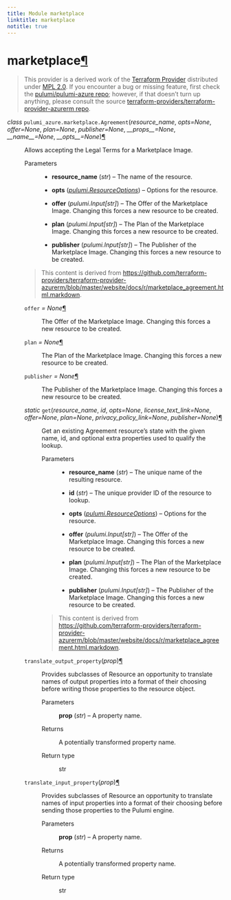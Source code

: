 ```yaml
---
title: Module marketplace
linktitle: marketplace
notitle: true
---
```


<div class="section" id="marketplace">
<h1>marketplace<a class="headerlink" href="#marketplace" title="Permalink to this headline">¶</a></h1>
<blockquote>
<div><p>This provider is a derived work of the <a class="reference external" href="https://github.com/terraform-providers/terraform-provider-azurerm">Terraform Provider</a> distributed under
<a class="reference external" href="https://www.mozilla.org/en-US/MPL/2.0/">MPL 2.0</a>. If you encounter a bug or missing feature, first check the
<a class="reference external" href="https://github.com/pulumi/pulumi-azure/issues">pulumi/pulumi-azure repo</a>; however, if that doesn’t turn up
anything, please consult the source <a class="reference external" href="https://github.com/terraform-providers/terraform-provider-azurerm/issues">terraform-providers/terraform-provider-azurerm repo</a>.</p>
</div></blockquote>
<span class="target" id="module-pulumi_azure.marketplace"></span><dl class="class">
<dt id="pulumi_azure.marketplace.Agreement">
<em class="property">class </em><code class="sig-prename descclassname">pulumi_azure.marketplace.</code><code class="sig-name descname">Agreement</code><span class="sig-paren">(</span><em class="sig-param">resource_name</em>, <em class="sig-param">opts=None</em>, <em class="sig-param">offer=None</em>, <em class="sig-param">plan=None</em>, <em class="sig-param">publisher=None</em>, <em class="sig-param">__props__=None</em>, <em class="sig-param">__name__=None</em>, <em class="sig-param">__opts__=None</em><span class="sig-paren">)</span><a class="headerlink" href="#pulumi_azure.marketplace.Agreement" title="Permalink to this definition">¶</a></dt>
<dd><p>Allows accepting the Legal Terms for a Marketplace Image.</p>
<dl class="field-list simple">
<dt class="field-odd">Parameters</dt>
<dd class="field-odd"><ul class="simple">
<li><p><strong>resource_name</strong> (<em>str</em>) – The name of the resource.</p></li>
<li><p><strong>opts</strong> (<a class="reference internal" href="../../pulumi/#pulumi.ResourceOptions" title="pulumi.ResourceOptions"><em>pulumi.ResourceOptions</em></a>) – Options for the resource.</p></li>
<li><p><strong>offer</strong> (<em>pulumi.Input</em><em>[</em><em>str</em><em>]</em>) – The Offer of the Marketplace Image. Changing this forces a new resource to be created.</p></li>
<li><p><strong>plan</strong> (<em>pulumi.Input</em><em>[</em><em>str</em><em>]</em>) – The Plan of the Marketplace Image. Changing this forces a new resource to be created.</p></li>
<li><p><strong>publisher</strong> (<em>pulumi.Input</em><em>[</em><em>str</em><em>]</em>) – The Publisher of the Marketplace Image. Changing this forces a new resource to be created.</p></li>
</ul>
</dd>
</dl>
<blockquote>
<div><p>This content is derived from <a class="reference external" href="https://github.com/terraform-providers/terraform-provider-azurerm/blob/master/website/docs/r/marketplace_agreement.html.markdown">https://github.com/terraform-providers/terraform-provider-azurerm/blob/master/website/docs/r/marketplace_agreement.html.markdown</a>.</p>
</div></blockquote>
<dl class="attribute">
<dt id="pulumi_azure.marketplace.Agreement.offer">
<code class="sig-name descname">offer</code><em class="property"> = None</em><a class="headerlink" href="#pulumi_azure.marketplace.Agreement.offer" title="Permalink to this definition">¶</a></dt>
<dd><p>The Offer of the Marketplace Image. Changing this forces a new resource to be created.</p>
</dd></dl>

<dl class="attribute">
<dt id="pulumi_azure.marketplace.Agreement.plan">
<code class="sig-name descname">plan</code><em class="property"> = None</em><a class="headerlink" href="#pulumi_azure.marketplace.Agreement.plan" title="Permalink to this definition">¶</a></dt>
<dd><p>The Plan of the Marketplace Image. Changing this forces a new resource to be created.</p>
</dd></dl>

<dl class="attribute">
<dt id="pulumi_azure.marketplace.Agreement.publisher">
<code class="sig-name descname">publisher</code><em class="property"> = None</em><a class="headerlink" href="#pulumi_azure.marketplace.Agreement.publisher" title="Permalink to this definition">¶</a></dt>
<dd><p>The Publisher of the Marketplace Image. Changing this forces a new resource to be created.</p>
</dd></dl>

<dl class="method">
<dt id="pulumi_azure.marketplace.Agreement.get">
<em class="property">static </em><code class="sig-name descname">get</code><span class="sig-paren">(</span><em class="sig-param">resource_name</em>, <em class="sig-param">id</em>, <em class="sig-param">opts=None</em>, <em class="sig-param">license_text_link=None</em>, <em class="sig-param">offer=None</em>, <em class="sig-param">plan=None</em>, <em class="sig-param">privacy_policy_link=None</em>, <em class="sig-param">publisher=None</em><span class="sig-paren">)</span><a class="headerlink" href="#pulumi_azure.marketplace.Agreement.get" title="Permalink to this definition">¶</a></dt>
<dd><p>Get an existing Agreement resource’s state with the given name, id, and optional extra
properties used to qualify the lookup.</p>
<dl class="field-list simple">
<dt class="field-odd">Parameters</dt>
<dd class="field-odd"><ul class="simple">
<li><p><strong>resource_name</strong> (<em>str</em>) – The unique name of the resulting resource.</p></li>
<li><p><strong>id</strong> (<em>str</em>) – The unique provider ID of the resource to lookup.</p></li>
<li><p><strong>opts</strong> (<a class="reference internal" href="../../pulumi/#pulumi.ResourceOptions" title="pulumi.ResourceOptions"><em>pulumi.ResourceOptions</em></a>) – Options for the resource.</p></li>
<li><p><strong>offer</strong> (<em>pulumi.Input</em><em>[</em><em>str</em><em>]</em>) – The Offer of the Marketplace Image. Changing this forces a new resource to be created.</p></li>
<li><p><strong>plan</strong> (<em>pulumi.Input</em><em>[</em><em>str</em><em>]</em>) – The Plan of the Marketplace Image. Changing this forces a new resource to be created.</p></li>
<li><p><strong>publisher</strong> (<em>pulumi.Input</em><em>[</em><em>str</em><em>]</em>) – The Publisher of the Marketplace Image. Changing this forces a new resource to be created.</p></li>
</ul>
</dd>
</dl>
<blockquote>
<div><p>This content is derived from <a class="reference external" href="https://github.com/terraform-providers/terraform-provider-azurerm/blob/master/website/docs/r/marketplace_agreement.html.markdown">https://github.com/terraform-providers/terraform-provider-azurerm/blob/master/website/docs/r/marketplace_agreement.html.markdown</a>.</p>
</div></blockquote>
</dd></dl>

<dl class="method">
<dt id="pulumi_azure.marketplace.Agreement.translate_output_property">
<code class="sig-name descname">translate_output_property</code><span class="sig-paren">(</span><em class="sig-param">prop</em><span class="sig-paren">)</span><a class="headerlink" href="#pulumi_azure.marketplace.Agreement.translate_output_property" title="Permalink to this definition">¶</a></dt>
<dd><p>Provides subclasses of Resource an opportunity to translate names of output properties
into a format of their choosing before writing those properties to the resource object.</p>
<dl class="field-list simple">
<dt class="field-odd">Parameters</dt>
<dd class="field-odd"><p><strong>prop</strong> (<em>str</em>) – A property name.</p>
</dd>
<dt class="field-even">Returns</dt>
<dd class="field-even"><p>A potentially transformed property name.</p>
</dd>
<dt class="field-odd">Return type</dt>
<dd class="field-odd"><p>str</p>
</dd>
</dl>
</dd></dl>

<dl class="method">
<dt id="pulumi_azure.marketplace.Agreement.translate_input_property">
<code class="sig-name descname">translate_input_property</code><span class="sig-paren">(</span><em class="sig-param">prop</em><span class="sig-paren">)</span><a class="headerlink" href="#pulumi_azure.marketplace.Agreement.translate_input_property" title="Permalink to this definition">¶</a></dt>
<dd><p>Provides subclasses of Resource an opportunity to translate names of input properties into
a format of their choosing before sending those properties to the Pulumi engine.</p>
<dl class="field-list simple">
<dt class="field-odd">Parameters</dt>
<dd class="field-odd"><p><strong>prop</strong> (<em>str</em>) – A property name.</p>
</dd>
<dt class="field-even">Returns</dt>
<dd class="field-even"><p>A potentially transformed property name.</p>
</dd>
<dt class="field-odd">Return type</dt>
<dd class="field-odd"><p>str</p>
</dd>
</dl>
</dd></dl>

</dd></dl>

</div>
